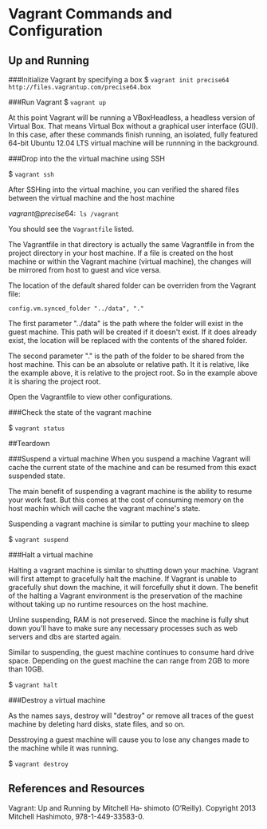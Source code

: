 # Vagrant Commands and Configuration

## Up and Running

###Initialize Vagrant by specifying a box
$ `vagrant init precise64 http://files.vagrantup.com/precise64.box`

###Run Vagrant
$ `vagrant up`

At this point Vagrant will be running a VBoxHeadless, a headless version of Virtual Box. That means Virtual Box without a graphical user interface (GUI).
In this case, after these commands finish running, an isolated, fully featured 64-bit Ubuntu 12.04 LTS virtual machine will be runnning in the background.

###Drop into the the virtual machine using SSH

$ `vagrant ssh`

After SSHing into the virtual machine, you can verified the shared files between the virtual machine and the host machine

$vagrant@precise64:~$ `ls /vagrant`

You should see the `Vagrantfile` listed.

The Vagrantfile in that directory is actually the same Vagrantfile in from the project directory in your host machine. If a file is created on the host machine or within the Vagrant machine (virtual machine), the changes will be mirrored from host to guest and vice versa.

The location of the default shared folder can be overriden from the Vagrant file:

`config.vm.synced_folder "../data", "." `

The first parameter "../data" is the path where the folder will exist in the guest machine. This path will be created if it doesn't exist. If it does already exist, the location will be replaced with the contents of the shared folder.

The second parameter "." is the path of the folder to be shared from the host machine. This can be an absolute or relative path. It it is relative, like the example above, it is relative to the project root. So in the example above it is sharing the project root.

Open the Vagrantfile to view other configurations.

###Check the state of the vagrant machine

$ `vagrant status`


##Teardown

###Suspend a virtual machine
When you suspend a machine Vagrant will cache the current state of the machine and can be resumed from this exact suspended state.

The main benefit of suspending a vagrant machine is the ability to resume your work fast. But this comes at the cost of consuming memory on the host machin which will cache the vagrant machine's state.

Suspending a vagrant machine is similar to putting your machine to sleep

$ `vagrant suspend`

###Halt a virtual machine

Halting a vagrant machine is similar to shutting down your machine.
Vagrant will first attempt to gracefully halt the machine. If Vagrant is unable to gracefully shut down the machine, it will forcefully shut it down.
The benefit of the halting a Vagrant environment is the preservation of the machine without taking up no runtime resources on the host machine.

Unline suspending, RAM is not preserved. Since the machine is fully shut down you'll have to make sure any necessary processes such as web servers and dbs are started again.

Similar to suspending, the guest machine continues to consume hard drive space. Depending on the guest machine the can range from 2GB to more than 10GB.

$ `vagrant halt`

###Destroy a virtual machine

As the names says, destroy will "destroy" or remove all traces of the guest machine by deleting hard disks, state files, and so on.

Desstroying a guest machine will cause you to lose any changes made to the machine while it was running.

$ `vagrant destroy`

## References and Resources

Vagrant: Up and Running by Mitchell Ha‐ shimoto (O’Reilly). Copyright 2013 Mitchell Hashimoto, 978-1-449-33583-0.
